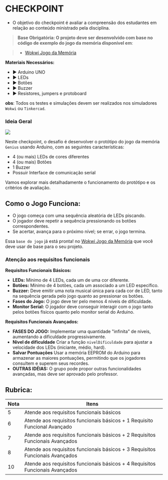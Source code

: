 # CHECKPOINT

- O objetivo do checkpoint é avaliar a compreensão dos estudantes em relação ao conteúdo ministrado pela disciplina.

> **Base Obrigatória: O projeto deve ser desenvolvido com base no código de exemplo do jogo da memória disponível em**:
>
<!-- >   - [Código base Jogo da Memória](jogomemoria/jogomemoria.ino) -->
>   - [Wokwi Jogo da Memória](https://wokwi.com/projects/409559148540388353)

**Materiais Necessários:**
    
- ▶️ Arduino UNO
- ▶️ LEDs
- ▶️ Botões
- ▶️ Buzzer
- ▶️ Resistores, jumpers e protoboard

**obs**: Todos os testes e simulações devem ser realizados nos simuladores` Wokwi` ou `Tinkercad`.

### Ideia Geral

![](https://a-static.mlcdn.com.br/800x560/brinquedo-jogo-de-memoria-genius-original-estrela/brinquedos4fun/getl-02/39032d051bde243d3c66f081141c1ee9.jpg)

Neste checkpoint, o desafio é desenvolver o protótipo do jogo da memória `Genius` usando Arduino, com as seguintes características:

- 4 (ou mais) LEDs de cores diferentes
- 4 (ou mais) Botões
- 1 Buzzer
- Possuir Interface de comunicação serial

Vamos explorar mais detalhadamente o funcionamento do protótipo e os critérios de avaliação.

## Como o Jogo Funciona:

- O jogo começa com uma sequência aleatória de LEDs piscando.
- O jogador deve repetir a sequência pressionando os botões correspondentes.
- Se acertar, avança para o próximo nível; se errar, o jogo termina.

Essa `base do jogo` já está pronta! no [Wokwi Jogo da Memória](https://wokwi.com/projects/409559148540388353) que você deve usar de base para o seu projeto. 

### Atenção aos requisitos funcionais

**Requisitos Funcionais Básicos:**

- **LEDs:** Mínimo de 4 LEDs, cada um de uma cor diferente.
- **Botões:** Mínimo de 4 botões, cada um associado a um LED específico.
- **Buzzer:** Deve emitir uma nota musical única para cada cor de LED, tanto na sequência gerada pelo jogo quanto ao pressionar os botões.
- **Fases do Jogo:** O jogo deve ter pelo menos 4 níveis de dificuldade.
- **Monitor Serial:** O jogador deve conseguir interagir com o jogo tanto pelos botões físicos quanto pelo monitor serial do Arduino.

**Requisitos Funcionais Avançados:**

- **FASES DO JOGO:** Implementar uma quantidade "infinita" de níveis, aumentando a dificuldade progressivamente.
- **Nivel de dificuldade** Criar a função `nivelDificuldade` para ajustar a velocidade dos LEDs (iniciante, médio, hard).
- **Salvar Pontuações** Usar a memória EEPROM do Arduino para armazenar as maiores pontuações, permitindo que os jogadores consultem e superem seus recordes.
- **OUTRAS IDÉIAS:** O grupo pode propor outras funcionalidades avançadas, mas deve ser aprovado pelo professor.
<!-- 
### Construindo uma Caixa Personalizada:

- **Caixa:** Utilize o site [https://www.festi.info/boxes.py/](https://www.festi.info/boxes.py/) para criar uma caixa personalizada para o seu protótipo, de forma simples, online e gratuita.

![](genius-arduino.jpeg)

> **Links úteis para criar seu case:**

>    - [Manual do Mundo](https://www.youtube.com/watch?v=BwU0hSmWYdA&ab_channel=ManualdoMundo)
>    - [Angelo Conti](https://www.youtube.com/watch?v=4cI-WXnPCzU&ab_channel=AngeloConti)
>    - [Maker Space 307](https://www.youtube.com/watch?v=1wWAfO6k0t4&t=391s&ab_channel=MakerSpace307)
>    - [Smoke & Mirrors](https://www.youtube.com/watch?v=8q7HpDpOJ1U)

- **Especificações para Máquina CNC:** Selecione a espessura de 3mm para o MDF. -->

## **Rubrica:**

| Nota | Itens |
|------|-------|
| 5    | Atende aos requisitos funcionais básicos |
| 6    | Atende aos requisitos funcionais básicos + 1 Requisito Funcional Avançado |
| 7    | Atende aos requisitos funcionais básicos + 2 Requisitos Funcionais Avançados |
| 8   | Atende aos requisitos funcionais básicos + 3 Requisitos Funcionais Avançados |
| 10   | Atende aos requisitos funcionais básicos + 4 Requisitos Funcionais Avançados |